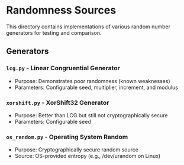 # Randomness Sources

This directory contains implementations of various random number generators for testing and comparison.

## Generators

### `lcg.py` - Linear Congruential Generator
- Purpose: Demonstrates poor randomness (known weaknesses)
- Parameters: Configurable seed, multiplier, increment, and modulus

### `xorshift.py` - XorShift32 Generator
- Purpose: Better than LCG but still not cryptographically secure
- Parameters: Configurable seed

### `os_random.py` - Operating System Random
- Purpose: Cryptographically secure random source
- Source: OS-provided entropy (e.g., /dev/urandom on Linux) 